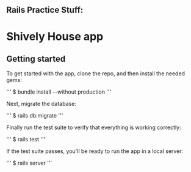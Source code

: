 ## Rails Practice Stuff:

# Shively House app

## Getting started

To get started with the app, clone the repo, and then install the needed gems:

'''
$ bundle install --without production
'''

Next, migrate the database:

'''
$ rails db:migrate
'''

Finally run the test suite to verify that everything is working correctly:

'''
$ rails test
'''

If the test suite passes, you'll be ready to run the app in a local server:

'''
$ rails server
'''


